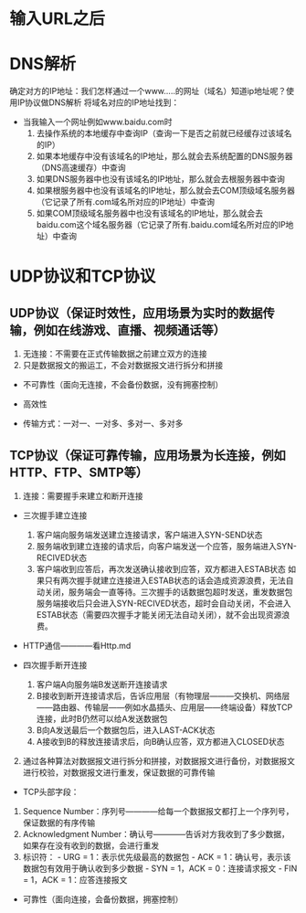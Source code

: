 # 输入URL之后

# DNS解析
确定对方的IP地址：我们怎样通过一个www.....的网址（域名）知道ip地址呢？使用IP协议做DNS解析
  将域名对应的IP地址找到：
  - 当我输入一个网址例如www.baidu.com时
    1. 去操作系统的本地缓存中查询IP（查询一下是否之前就已经缓存过该域名的IP）
    2. 如果本地缓存中没有该域名的IP地址，那么就会去系统配置的DNS服务器（DNS高速缓存）中查询
    3. 如果DNS服务器中也没有该域名的IP地址，那么就会去根服务器中查询
    4. 如果根服务器中也没有该域名的IP地址，那么就会去COM顶级域名服务器（它记录了所有.com域名所对应的IP地址）中查询
    5. 如果COM顶级域名服务器中也没有该域名的IP地址，那么就会去baidu.com这个域名服务器（它记录了所有.baidu.com域名所对应的IP地址）中查询

# UDP协议和TCP协议

## UDP协议（保证时效性，应用场景为实时的数据传输，例如在线游戏、直播、视频通话等）
1. 无连接：不需要在正式传输数据之前建立双方的连接
2. 只是数据报文的搬运工，不会对数据报文进行拆分和拼接

- 不可靠性（面向无连接，不会备份数据，没有拥塞控制）
- 高效性

- 传输方式：一对一、一对多、多对一、多对多

## TCP协议（保证可靠传输，应用场景为长连接，例如HTTP、FTP、SMTP等）
1. 连接：需要握手来建立和断开连接
  - 三次握手建立连接
    1. 客户端向服务端发送建立连接请求，客户端进入SYN-SEND状态
    2. 服务端收到建立连接的请求后，向客户端发送一个应答，服务端进入SYN-RECIVED状态
    3. 客户端收到应答后，再次发送确认接收到应答，双方都进入ESTAB状态
    如果只有两次握手就建立连接进入ESTAB状态的话会造成资源浪费，无法自动关闭，服务端会一直等待。三次握手的话数据包超时发送，重发数据包服务端接收后只会进入SYN-RECIVED状态，超时会自动关闭，不会进入ESTAB状态（需要四次握手才能关闭无法自动关闭），就不会出现资源浪费。

  - HTTP通信————看Http.md

  - 四次握手断开连接
    1. 客户端A向服务端B发送断开连接请求
    2. B接收到断开连接请求后，告诉应用层（有物理层———交换机、网络层——路由器、传输层——例如水晶插头、应用层——终端设备）释放TCP连接，此时B仍然可以给A发送数据包
    3. B向A发送最后一个数据包后，进入LAST-ACK状态
    4. A接收到B的释放连接请求后，向B确认应答，双方都进入CLOSED状态
2. 通过各种算法对数据报文进行拆分和拼接，对数据报文进行备份，对数据报文进行校验，对数据报文进行重发，保证数据的可靠传输
  - TCP头部字段：
  1. Sequence Number：序列号————给每一个数据报文都打上一个序列号，保证数据的有序传输
  2. Acknowledgment Number：确认号————告诉对方我收到了多少数据，如果存在没有收到的数据，会进行重发
  3. 标识符：
    - URG = 1：表示优先级最高的数据包
    - ACK = 1：确认号，表示该数据包有效用于确认收到多少数据
    - SYN = 1，ACK = 0：连接请求报文
    - FIN = 1，ACK = 1：应答连接报文

- 可靠性（面向连接，会备份数据，拥塞控制）